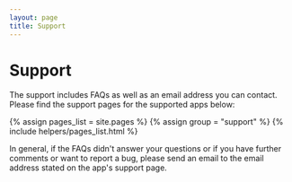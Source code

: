 ```yaml
---
layout: page
title: Support
---
```


# Support

The support includes FAQs as well as an email address you can contact. Please find the support pages for the supported apps below:

{% assign pages_list = site.pages %}
{% assign group = "support" %}
{% include helpers/pages_list.html %}

In general, if the FAQs didn't answer your questions or if you have further comments or want to report a bug, please send an email to the email address stated on the app's support page.